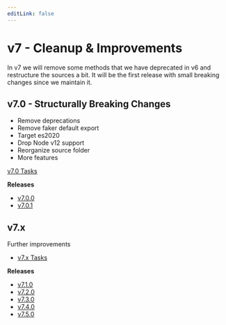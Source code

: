 ```yaml
---
editLink: false
---
```


# v7 - Cleanup & Improvements

In v7 we will remove some methods that we have deprecated in v6 and restructure the sources a bit.
It will be the first release with small breaking changes since we maintain it.

## v7.0 - Structurally Breaking Changes

- Remove deprecations
- Remove faker default export
- Target es2020
- Drop Node v12 support
- Reorganize source folder
- More features

[v7.0 Tasks](https://github.com/faker-js/faker/milestone/8)

**Releases**

- [v7.0.0](https://github.com/faker-js/faker/releases/tag/v7.0.0)
- [v7.0.1](https://github.com/faker-js/faker/releases/tag/v7.0.1)

## v7.x

Further improvements

- [v7.x Tasks](https://github.com/faker-js/faker/milestone/4)

**Releases**

- [v7.1.0](https://github.com/faker-js/faker/releases/tag/v7.1.0)
- [v7.2.0](https://github.com/faker-js/faker/releases/tag/v7.2.0)
- [v7.3.0](https://github.com/faker-js/faker/releases/tag/v7.3.0)
- [v7.4.0](https://github.com/faker-js/faker/releases/tag/v7.4.0)
- [v7.5.0](https://github.com/faker-js/faker/releases/tag/v7.5.0)
